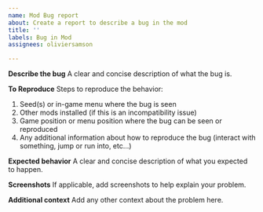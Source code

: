 ```yaml
---
name: Mod Bug report
about: Create a report to describe a bug in the mod
title: ''
labels: Bug in Mod
assignees: oliviersamson

---
```


**Describe the bug**
A clear and concise description of what the bug is.

**To Reproduce**
Steps to reproduce the behavior:
1. Seed(s) or in-game menu where the bug is seen
2. Other mods installed (if this is an incompatibility issue)
3. Game position or menu position where the bug can be seen or reproduced
4. Any additional information about how to reproduce the bug (interact with something, jump or run into, etc...)

**Expected behavior**
A clear and concise description of what you expected to happen.

**Screenshots**
If applicable, add screenshots to help explain your problem.

**Additional context**
Add any other context about the problem here.
